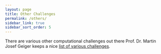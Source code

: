 ```yaml
---
layout: page
title: Other Challenges
permalink: /others/
sidebar_link: true
sidebar_sort_order: 5
---
```


There are various other computational challenges out there Prof. Dr. Martin Josef Geiger keeps a nice [list of various challenges](https://www.hsu-hh.de/logistik/research/challenges).

